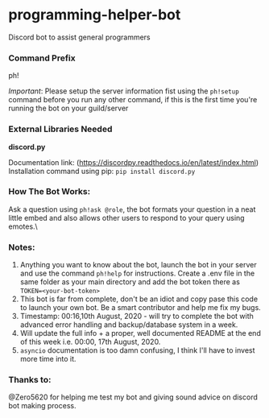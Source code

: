 # programming-helper-bot
Discord bot to assist general programmers

### Command Prefix
ph!

*Important*: Please setup the server information fist using the `ph!setup` command before you run any other command, if this is the first time you're running the bot on your guild/server

### External Libraries Needed

**discord.py**

Documentation link: (https://discordpy.readthedocs.io/en/latest/index.html) \
Installation command using pip: `pip install discord.py`

### How The Bot Works:
Ask a question using `ph!ask @role`, the bot formats your question in a neat little embed and also allows other users to respond to your query using emotes.\

### Notes:
1) Anything you want to know about the bot, launch the bot in your server and use the command `ph!help` for instructions. Create a .env file in the same folder as your main directory and add the bot token there as `TOKEN=<your-bot-token>`
2) This bot is far from complete, don't be an idiot and copy pase this code to launch your own bot. Be a smart contributor and help me fix my bugs.
3) Timestamp: 00:16,10th August, 2020 - will try to complete the bot with advanced error handling and backup/database system in a week.
4) Will update the full info + a proper, well documented README at the end of this week i.e. 00:00, 17th August, 2020.
5) `asyncio` documentation is too damn confusing, I think I'll have to invest more time into it.

### Thanks to:
@Zero5620 for helping me test my bot and giving sound advice on discord bot making process.
